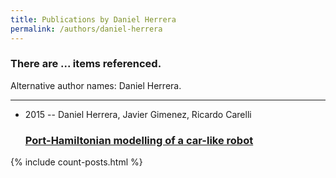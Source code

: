 ```yaml
---
title: Publications by Daniel Herrera
permalink: /authors/daniel-herrera
---
```


<h3 id="number-posts">There are ... items referenced.</h3>
<p id='info-authors'>Alternative author names: Daniel Herrera.</p>
<hr />
<ul class="post-list">
<li><span class='post-meta'>2015 -- Daniel Herrera, Javier Gimenez, Ricardo Carelli</span><h3><a class='post-link' href="{{ site.baseurl }}/port-hamiltonian-modelling-of-a-car-like-robot">Port-Hamiltonian modelling of a car-like robot</a></h3></li>

</ul>
{% include count-posts.html %}
